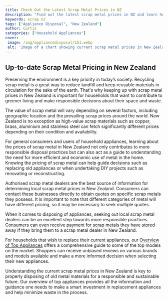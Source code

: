 ```yaml
---
title: Check Out the Latest Scrap Metal Prices in NZ
description: "Find out the latest scrap metal prices in NZ and learn how to get the best deals for your scrap Read our blog post and start making money from your scrap metal today"
keywords: scrap nz
tags: ["Appliance Disposal", "New Zealand"]
author: Curtis
categories: ["Household Appliances"]
cover: 
 image: /img/appliancedisposal/151.webp
 alt: 'Image of a chart showing current scrap metal prices in New Zealand'
---
```

## Up-to-date Scrap Metal Pricing in New Zealand
Preserving the environment is a key priority in today’s society. Recycling scrap metal is a great way to reduce landfill and keep reusable materials in circulation for the sake of the earth. That's why keeping up with scrap metal prices in New Zealand is important for households that want to contribute to greener living and make responsible decisions about their space and waste.

The value of scrap metal will vary depending on several factors, including geographic location and the prevailing scrap prices around the world. New Zealand is no exception as high-value scrap materials such as copper, brass, aluminium and stainless steel can fetch significantly different prices depending on their condition and availability.

For general consumers and users of household appliances, learning about the prices of scrap metal in New Zealand not only contributes to more responsible disposal practices but can also act as a guide to understanding the need for more efficient and economic use of metal in the home. Knowing the pricing of scrap metal can help guide decisions such as replacing old appliances or when undertaking DIY projects such as renovating or reconstructing. 

Authorised scrap metal dealers are the best source of information for determining local scrap metal prices in New Zealand. Consumers can contact these businesses directly to obtain quotes on specific scrap metals they possess. It is important to note that different categories of metal will have different pricing, so it may be necessary to seek multiple quotes. 

When it comes to disposing of appliances, seeking out local scrap metal dealers can be an excellent step towards more responsible practices. Consumers can even receive payment for scrap metals they have stored away if they bring them to a scrap metal dealer in New Zealand.

For households that wish to replace their current appliances, our [Overview of Top Appliances](./pages/appliance-overview) offers a comprehensive guide to some of the top models on the market. Shoppers can receive unbiased reviews on various brands and models available and make a more informed decision when selecting their new appliances. 

Understanding the current scrap metal prices in New Zealand is key to properly disposing of old metal materials for a responsible and sustainable future. Our overview of top appliances provides all the information and guidance one needs to make a smart investment in replacement appliances and help minimize waste in the process.
